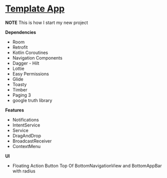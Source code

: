 # [Template App](https://github.com/amirdaryabak/TemplateApp.git)

**NOTE** This is how I start my new project

**Dependencies**
- Room
- Retrofit
- Kotlin Coroutines
- Navigation Components
- Dagger - Hilt
- Lottie
- Easy Permissions
- Glide
- Toasty
- Timber
- Paging 3
- google truth library

**Features**
- Notifications
- IntentService
- Service
- DragAndDrop
- BroadcastReceiver
- ContextMenu

**UI**
- Floating Action Button Top Of BottomNavigationView and BottomAppBar with radius
